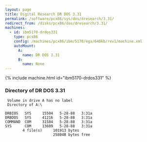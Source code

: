 ```yaml
---
layout: page
title: Digital Research DR DOS 3.31
permalink: /software/pcx86/sys/dos/dresearch/3.31/
redirect_from: /disks/pcx86/dos/dresearch/3.31/
machines:
  - id: ibm5170-drdos331
    type: pcx86
    config: /machines/pcx86/ibm/5170/ega/640kb/rev1/machine.xml
    autoMount:
      A:
        name: DR DOS 3.31
      B:
        name: None
---
```


{% include machine.html id="ibm5170-drdos331" %}

### Directory of DR DOS 3.31

     Volume in drive A has no label
     Directory of A:\

    DRBIOS   SYS     15504   5-28-88   3:31a
    DRBDOS   SYS     41216   5-28-88   3:31a
    COMMAND  COM     31584   5-28-88   3:31a
    SYS      COM     13609   5-28-88   3:31a
            4 file(s)     101913 bytes
                          258048 bytes free

